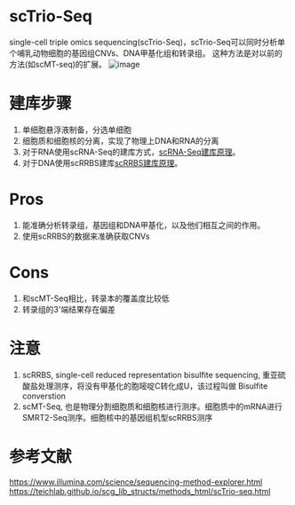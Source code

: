 # scTrio-Seq
single-cell triple omics sequencing(scTrio-Seq)，scTrio-Seq可以同时分析单个哺乳动物细胞的基因组CNVs、DNA甲基化组和转录组。
这种方法是对以前的方法(如scMT-seq)的扩展。
![image](https://github.com/SitaoZ/Seq-assays/assets/29169319/653db4b3-98e9-4c31-9a09-c158d6e63526)

# 建库步骤
1. 单细胞悬浮液制备，分选单细胞
2. 细胞质和细胞核的分离，实现了物理上DNA和RNA的分离
3. 对于RNA使用scRNA-Seq的建库方式，[scRNA-Seq建库原理](https://teichlab.github.io/scg_lib_structs/methods_html/tang2009.html)。
4. 对于DNA使用scRRBS建库[scRRBS建库原理](https://teichlab.github.io/scg_lib_structs/methods_html/scRRBS.html)。

# Pros
1. 能准确分析转录组，基因组和DNA甲基化，以及他们相互之间的作用。
2. 使用scRRBS的数据来准确获取CNVs

# Cons
1. 和scMT-Seq相比，转录本的覆盖度比较低
2. 转录组的3'端结果存在偏差

# 注意
1. scRRBS, single-cell reduced representation bisulfite sequencing, 重亚硫酸盐处理测序，将没有甲基化的胞嘧啶C转化成U，该过程叫做 Bisulfite converstion
2. scMT-Seq, 也是物理分割细胞质和细胞核进行测序。细胞质中的mRNA进行SMRT2-Seq测序。细胞核中的基因组机型scRRBS测序

# 参考文献
https://www.illumina.com/science/sequencing-method-explorer.html
https://teichlab.github.io/scg_lib_structs/methods_html/scTrio-seq.html
